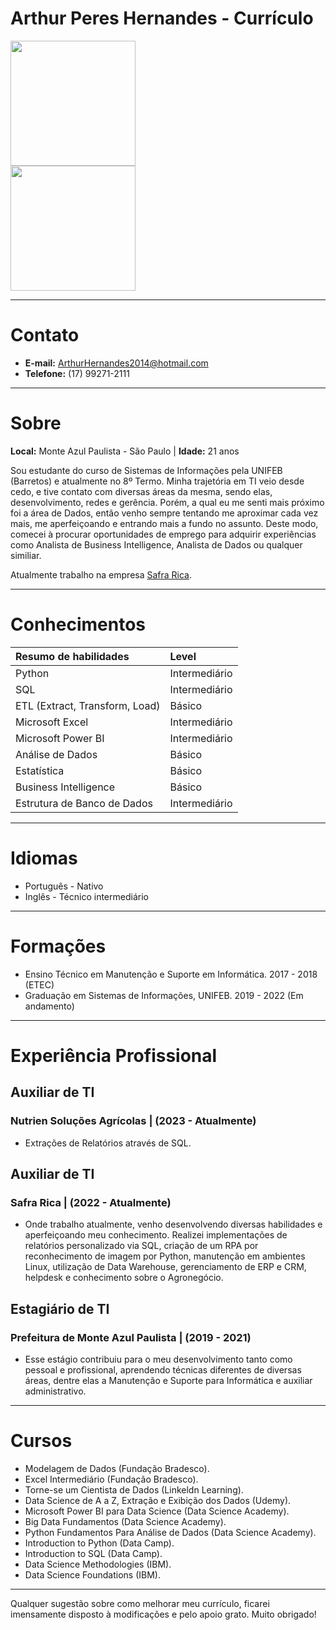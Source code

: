 # Arthur Peres Hernandes - Currículo


<img src="https://i.imgur.com/rRGiaFO.jpg" style="width:200px;"/>
<div align='leftttt'>
    <a href="https://www.linkedin.com/in/arthur-hernandes/" target="_blank"><img src="https://img.shields.io/badge/-LinkedIn-%230077B5?style=for-the-badge&logo=linkedin&logoColor=white" target="_blank" style="width:200px;"></a>
</div>



---



# Contato

* **E-mail:** ArthurHernandes2014@hotmail.com 
* **Telefone:** (17) 99271-2111 



---



# Sobre

**Local:** Monte Azul Paulista - São Paulo | **Idade:** 21 anos

Sou estudante do curso de Sistemas de Informações pela UNIFEB (Barretos) e atualmente no 8º Termo. Minha trajetória em TI veio desde cedo, e tive contato com diversas áreas da mesma, sendo elas, desenvolvimento, redes e gerência. Porém, a qual eu me senti mais próximo foi a área de Dados, então venho sempre tentando me aproximar cada vez mais, me aperfeiçoando e entrando mais a fundo no assunto. Deste modo, comecei à procurar oportunidades de emprego para adquirir experiências como Analista de Business Intelligence, Analista de Dados ou qualquer similiar.

Atualmente trabalho na empresa [Safra Rica](https://www.safrarica.com.br "Link").



---



# Conhecimentos


| **Resumo de habilidades**       | Level         |
|:--------------------------------|:--------------|
| Python                          | Intermediário |
| SQL                             | Intermediário | 
| ETL (Extract, Transform, Load)  | Básico        |
| Microsoft Excel                 | Intermediário |
| Microsoft Power BI              | Intermediário |
| Análise de Dados                | Básico        |
| Estatística                     | Básico        |
| Business Intelligence           | Básico        |
| Estrutura de Banco de Dados     | Intermediário |



---



# Idiomas 

* Português - Nativo
* Inglês - Técnico intermediário



---



# Formações

* Ensino Técnico em Manutenção e Suporte em Informática. 2017 - 2018 (ETEC)
* Graduação em Sistemas de Informações, UNIFEB. 2019 - 2022 (Em andamento)


---



# Experiência Profissional

## Auxiliar de TI
### Nutrien Soluções Agrícolas | (2023 - Atualmente)
* Extrações de Relatórios através de SQL.

## Auxiliar de TI  
### Safra Rica | (2022 - Atualmente)
* Onde trabalho atualmente, venho desenvolvendo diversas habilidades e aperfeiçoando meu conhecimento. Realizei implementações de relatórios personalizado via SQL, criação de um RPA por reconhecimento de imagem por Python, manutenção em ambientes Linux, utilização de Data Warehouse, gerenciamento de ERP e CRM, helpdesk e conhecimento sobre o Agronegócio.

## Estagiário de TI 
### Prefeitura de Monte Azul Paulista | (2019 - 2021)
* Esse estágio contribuiu para o meu desenvolvimento tanto como pessoal e profissional, aprendendo técnicas diferentes de diversas áreas, dentre elas a Manutenção e Suporte para Informática e auxiliar administrativo.



---



# Cursos
* Modelagem de Dados (Fundação Bradesco).
* Excel Intermediário (Fundação Bradesco).
* Torne-se um Cientista de Dados (Linkeldn Learning).
* Data Science de A a Z, Extração e Exibição dos Dados (Udemy).
* Microsoft Power BI para Data Science (Data Science Academy).
* Big Data Fundamentos (Data Science Academy).
* Python Fundamentos Para Análise de Dados (Data Science Academy).
* Introduction to Python (Data Camp).
* Introduction to SQL (Data Camp).
* Data Science Methodologies (IBM).
* Data Science Foundations (IBM).



---



Qualquer sugestão sobre como melhorar meu currículo, ficarei imensamente disposto à modificações e pelo apoio grato. Muito obrigado!




 

